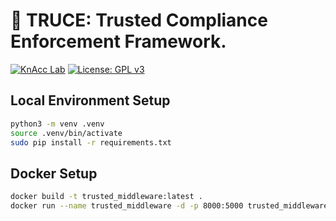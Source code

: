 # 🤝 TRUCE: Trusted Compliance Enforcement Framework.
[![KnAcc Lab](https://tinyurl.com/knacclogo)](https://knacc.umbc.edu/) [![License: GPL v3](https://img.shields.io/badge/License-GPLv3-blue.svg)](./LICENSE)

## Local Environment Setup
```bash
python3 -m venv .venv
source .venv/bin/activate
sudo pip install -r requirements.txt
```

## Docker Setup
```bash
docker build -t trusted_middleware:latest .
docker run --name trusted_middleware -d -p 8000:5000 trusted_middleware:latest
```